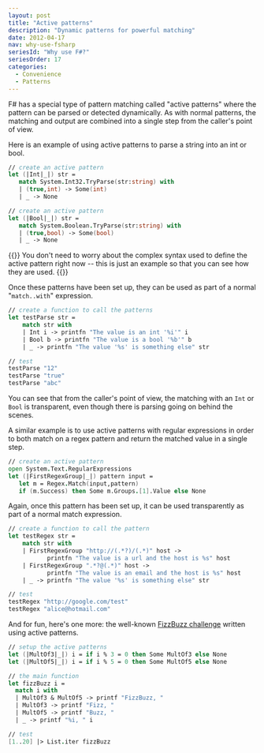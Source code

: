 ```yaml
---
layout: post
title: "Active patterns"
description: "Dynamic patterns for powerful matching"
date: 2012-04-17
nav: why-use-fsharp
seriesId: "Why use F#?"
seriesOrder: 17
categories:
  - Convenience
  - Patterns
---
```


F# has a special type of pattern matching called "active patterns" where the pattern can be parsed or detected dynamically. As with normal patterns, the matching and output are combined into a single step from the caller's point of view.

Here is an example of using active patterns to parse a string into an int or bool.

```fsharp
// create an active pattern
let (|Int|_|) str =
   match System.Int32.TryParse(str:string) with
   | (true,int) -> Some(int)
   | _ -> None

// create an active pattern
let (|Bool|_|) str =
   match System.Boolean.TryParse(str:string) with
   | (true,bool) -> Some(bool)
   | _ -> None
```

{{<alertinfo>}}
You don't need to worry about the complex syntax used to define the active pattern right now -- this is just an example so that you can see how they are used.
{{</alertinfo>}}

Once these patterns have been set up, they can be used as part of a normal "`match..with`" expression.

```fsharp
// create a function to call the patterns
let testParse str =
    match str with
    | Int i -> printfn "The value is an int '%i'" i
    | Bool b -> printfn "The value is a bool '%b'" b
    | _ -> printfn "The value '%s' is something else" str

// test
testParse "12"
testParse "true"
testParse "abc"
```

You can see that from the caller's point of view, the matching with an `Int` or `Bool` is transparent, even though there is parsing going on behind the scenes.

A similar example is to use active patterns with regular expressions in order to both match on a regex pattern and return the matched value in a single step.

```fsharp
// create an active pattern
open System.Text.RegularExpressions
let (|FirstRegexGroup|_|) pattern input =
   let m = Regex.Match(input,pattern)
   if (m.Success) then Some m.Groups.[1].Value else None
```

Again, once this pattern has been set up, it can be used transparently as part of a normal match expression.

```fsharp
// create a function to call the pattern
let testRegex str =
    match str with
    | FirstRegexGroup "http://(.*?)/(.*)" host ->
           printfn "The value is a url and the host is %s" host
    | FirstRegexGroup ".*?@(.*)" host ->
           printfn "The value is an email and the host is %s" host
    | _ -> printfn "The value '%s' is something else" str

// test
testRegex "http://google.com/test"
testRegex "alice@hotmail.com"
```

And for fun, here's one more: the well-known [FizzBuzz challenge](http://www.codinghorror.com/blog/2007/02/why-cant-programmers-program.html) written using active patterns.

```fsharp
// setup the active patterns
let (|MultOf3|_|) i = if i % 3 = 0 then Some MultOf3 else None
let (|MultOf5|_|) i = if i % 5 = 0 then Some MultOf5 else None

// the main function
let fizzBuzz i =
  match i with
  | MultOf3 & MultOf5 -> printf "FizzBuzz, "
  | MultOf3 -> printf "Fizz, "
  | MultOf5 -> printf "Buzz, "
  | _ -> printf "%i, " i

// test
[1..20] |> List.iter fizzBuzz
```
